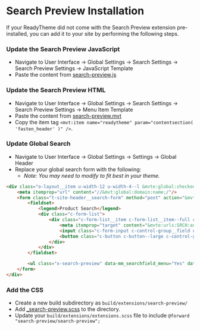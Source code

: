 # Search Preview Installation

If your ReadyTheme did not come with the Search Preview extension pre-installed, you can add it to your site by performing the following steps.

### Update the Search Preview JavaScript
- Navigate to User Interface -> Global Settings -> Search Settings -> Search Preview Settings -> JavaScript Template
- Paste the content from [search-preview.js](search-preview.js)

### Update the Search Preview HTML
- Navigate to User Interface -> Global Settings -> Search Settings -> Search Preview Settings -> Menu Item Template
- Paste the content from [search-preview.mvt](search-preview.mvt)
- Copy the item tag `<mvt:item name="readytheme" param="contentsection( 'fasten_header' )" />`.


### Update Global Search
- Navigate to User Interface -> Global Settings -> Settings -> Global Header
- Replace your global search form with the following:
    - _Note: You may need to modify to fit best in your theme._

```html
<div class="o-layout__item u-width-12 u-width-4--l &mvte:global:checkout_hidden;" itemscope itemtype="http://schema.org/WebSite">
    <meta itemprop="url" content="//&mvt:global:domain:name;/"/>
    <form class="t-site-header__search-form" method="post" action="&mvte:urls:SRCH:rr;" itemprop="potentialAction" itemscope itemtype="http://schema.org/SearchAction">
        <fieldset>
            <legend>Product Search</legend>
            <div class="c-form-list">
                <div class="c-form-list__item c-form-list__item--full c-control-group u-flex">
                    <meta itemprop="target" content="&mvte:urls:SRCH:auto;?q={Search}"/>
                    <input class="c-form-input c-control-group__field u-bg-transparent u-border-none" data-mm_searchfield="Yes" data-mm_searchfield_id="x-search-preview" type="search" name="Search" value="&mvte:global:Search;" placeholder="Search" autocomplete="off" required itemprop="query-input" aria-label="Product Search">
                    <button class="c-button c-button--large c-control-group__button u-bg-transparent u-color-gray-50 u-icon-search u-border-none" type="submit" aria-label="Perform Product Search"></button>
                </div>
            </div>
        </fieldset>

        <ul class="x-search-preview" data-mm_searchfield_menu="Yes" data-mm_searchfield_id="x-search-preview" role="listbox"></ul>
    </form>
</div>
```

### Add the CSS
- Create a new build subdirectory as `build/extensions/search-preview/`
- Add [_search-preview.scss](_search-preview.scss) to the directory.
- Update your `build/extensions/extensions.scss` file to include `@forward "search-preview/search-preview";`
